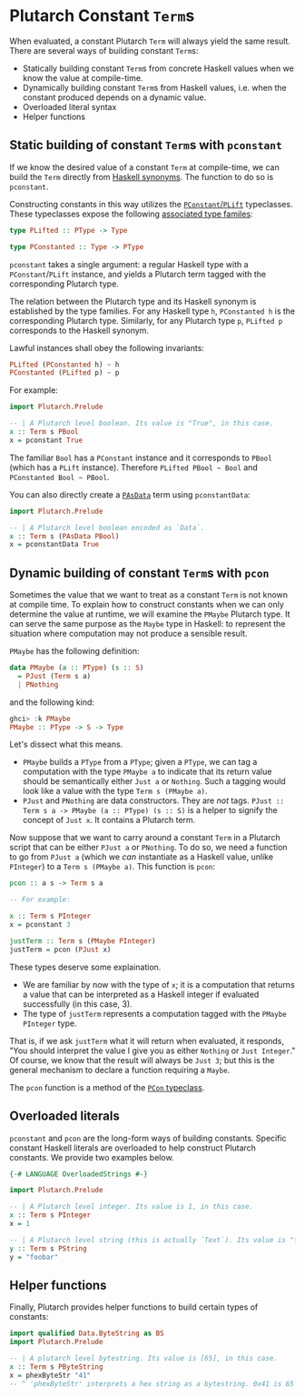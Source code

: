 # Plutarch Constant `Term`s

When evaluated, a constant Plutarch `Term` will always yield the same result. There are several ways of building constant `Term`s:

- Statically building constant `Term`s from concrete Haskell values when we know the value at compile-time.
- Dynamically building constant `Term`s from Haskell values, i.e. when the constant produced depends on a dynamic value.
- Overloaded literal syntax
- Helper functions

## Static building of constant `Term`s with `pconstant`

If we know the desired value of a constant `Term` at compile-time, we can build the `Term` directly from [Haskell synonyms](./../../Concepts/Haskell%20Synonym.md). The function to do so is `pconstant`.

Constructing constants in this way utilizes the [`PConstant`/`PLift`](./../../Typeclasses/PConstant%20and%20PLift.md) typeclasses. These typeclasses expose the following [associated type familes](https://wiki.haskell.org/GHC/Type_families#An_associated_type_synonym_example):

```hs
type PLifted :: PType -> Type

type PConstanted :: Type -> PType
```

`pconstant` takes a single argument: a regular Haskell type with a `PConstant`/`PLift` instance, and yields a Plutarch term tagged with the corresponding Plutarch type.

The relation between the Plutarch type and its Haskell synonym is established by the type families. For any Haskell type `h`, `PConstanted h` is the corresponding Plutarch type. Similarly, for any Plutarch type `p`, `PLifted p` corresponds to the Haskell synonym.

Lawful instances shall obey the following invariants:

```hs
PLifted (PConstanted h) ~ h
PConstanted (PLifted p) ~ p
```

For example:

```hs
import Plutarch.Prelude

-- | A Plutarch level boolean. Its value is "True", in this case.
x :: Term s PBool
x = pconstant True
```

The familiar `Bool` has a `PConstant` instance and it corresponds to `PBool` (which has a `PLift` instance). Therefore `PLifted PBool ~ Bool` and `PConstanted Bool ~ PBool`.

You can also directly create a [`PAsData`](./../../Types/PAsData.md) term using `pconstantData`:

```hs
import Plutarch.Prelude

-- | A Plutarch level boolean encoded as `Data`.
x :: Term s (PAsData PBool)
x = pconstantData True
```

## Dynamic building of constant `Term`s with `pcon`

Sometimes the value that we want to treat as a constant `Term` is not known at compile time. To explain how to construct constants when we can only determine the value at runtime, we will examine the `PMaybe` Plutarch type. It can serve the same purpose as the `Maybe` type in Haskell: to represent the situation where computation may not produce a sensible result.

`PMaybe` has the following definition:

```hs
data PMaybe (a :: PType) (s :: S)
  = PJust (Term s a)
  | PNothing
```

and the following kind:

```hs
ghci> :k PMaybe
PMaybe :: PType -> S -> Type
```

Let's dissect what this means.

- `PMaybe` builds a `PType` from a `PType`; given a `PType`, we can tag a computation with the type `PMaybe a` to indicate that its return value should be semantically either `Just a` or `Nothing`. Such a tagging would look like a value with the type `Term s (PMaybe a)`.
- `PJust` and `PNothing` are data constructors. They are _not_ tags. `PJust :: Term s a -> PMaybe (a :: PType) (s :: S)` is a helper to signify the concept of `Just x`. It contains a Plutarch term.

Now suppose that we want to carry around a constant `Term` in a Plutarch script that can be either `PJust a` or `PNothing`. To do so, we need a function to go from `PJust a` (which we _can_ instantiate as a Haskell value, unlike `PInteger`) to a `Term s (PMaybe a)`. This function is `pcon`:

```hs
pcon :: a s -> Term s a

-- For example:

x :: Term s PInteger
x = pconstant 3

justTerm :: Term s (PMaybe PInteger)
justTerm = pcon (PJust x)
```

These types deserve some explaination.

- We are familiar by now with the type of `x`; it is a computation that returns a value that can be interpreted as a Haskell integer if evaluated successfully (in this case, 3).
- The type of `justTerm` represents a computation tagged with the `PMaybe PInteger` type.

That is, if we ask `justTerm` what it will return when evaluated, it responds, "You should interpret the value I give you as either `Nothing` or `Just Integer`." Of course, we know that the result will always be `Just 3`; but this is the general mechanism to declare a function requiring a `Maybe`.

The `pcon` function is a method of the [`PCon` typeclass](./../../Typeclasses/PlutusType,%20PCon,%20and%20PMatch.md).

## Overloaded literals

`pconstant` and `pcon` are the long-form ways of building constants. Specific constant Haskell literals are overloaded to help construct Plutarch constants. We provide two examples below.

```hs
{-# LANGUAGE OverloadedStrings #-}

import Plutarch.Prelude

-- | A Plutarch level integer. Its value is 1, in this case.
x :: Term s PInteger
x = 1

-- | A Plutarch level string (this is actually `Text`). Its value is "foobar", in this case.
y :: Term s PString
y = "foobar"
```

## Helper functions

Finally, Plutarch provides helper functions to build certain types of constants:

```hs
import qualified Data.ByteString as BS
import Plutarch.Prelude

-- | A plutarch level bytestring. Its value is [65], in this case.
x :: Term s PByteString
x = phexByteStr "41"
-- ^ 'phexByteStr' interprets a hex string as a bytestring. 0x41 is 65 - of course.
```
